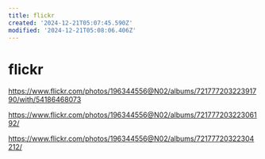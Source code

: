```yaml
---
title: flickr
created: '2024-12-21T05:07:45.590Z'
modified: '2024-12-21T05:08:06.406Z'
---
```


# flickr

https://www.flickr.com/photos/196344556@N02/albums/72177720322391790/with/54186468073

https://www.flickr.com/photos/196344556@N02/albums/72177720322306192/

https://www.flickr.com/photos/196344556@N02/albums/72177720322304212/
